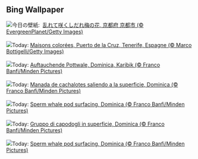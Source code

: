 ## Bing Wallpaper
![](https://www.bing.com/th?id=OHR.Ume2024_JA-JP3356449258_UHD.jpg&w=1000)今日の壁紙: &nbsp;[乱れて咲くしだれ梅の花, 京都府 京都市 (© EvergreenPlanet/Getty Images)](https://www.bing.com/th?id=OHR.Ume2024_JA-JP3356449258_UHD.jpg)
<br><br/>
![](https://www.bing.com/th?id=OHR.CarnavalTenerife_FR-FR6743804203_UHD.jpg&w=1000)Today: [Maisons colorées, Puerto de la Cruz, Tenerife, Espagne (© Marco Bottigelli/Getty Images)](https://www.bing.com/th?id=OHR.CarnavalTenerife_FR-FR6743804203_UHD.jpg)
<br><br/>
![](https://www.bing.com/th?id=OHR.DominicaWhales_DE-DE9056542872_UHD.jpg&w=1000)Today: [Auftauchende Pottwale, Dominica, Karibik (© Franco Banfi/Minden Pictures)](https://www.bing.com/th?id=OHR.DominicaWhales_DE-DE9056542872_UHD.jpg)
<br><br/>
![](https://www.bing.com/th?id=OHR.DominicaWhales_ES-ES1609036579_UHD.jpg&w=1000)Today: [Manada de cachalotes saliendo a la superficie, Dominica (© Franco Banfi/Minden Pictures)](https://www.bing.com/th?id=OHR.DominicaWhales_ES-ES1609036579_UHD.jpg)
<br><br/>
![](https://www.bing.com/th?id=OHR.DominicaWhales_EN-GB4669286045_UHD.jpg&w=1000)Today: [Sperm whale pod surfacing, Dominica (© Franco Banfi/Minden Pictures)](https://www.bing.com/th?id=OHR.DominicaWhales_EN-GB4669286045_UHD.jpg)
<br><br/>
![](https://www.bing.com/th?id=OHR.DominicaWhales_IT-IT8820553852_UHD.jpg&w=1000)Today: [Gruppo di capodogli in superficie, Dominica (© Franco Banfi/Minden Pictures)](https://www.bing.com/th?id=OHR.DominicaWhales_IT-IT8820553852_UHD.jpg)
<br><br/>
![](https://www.bing.com/th?id=OHR.DominicaWhales_PT-BR4985904903_UHD.jpg&w=1000)Today: [Sperm whale pod surfacing, Dominica (© Franco Banfi/Minden Pictures)](https://www.bing.com/th?id=OHR.DominicaWhales_PT-BR4985904903_UHD.jpg)
<br><br/>
